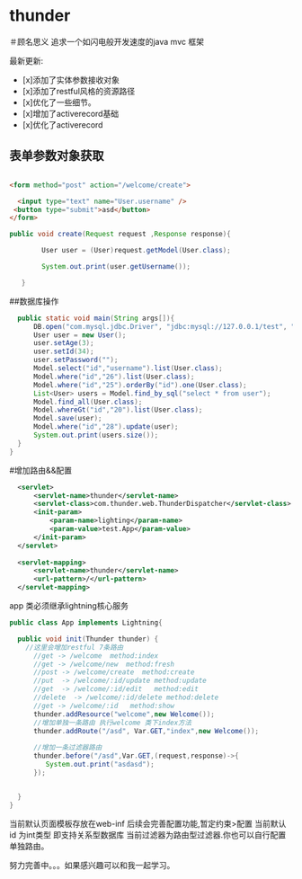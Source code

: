 # thunder

＃顾名思义 追求一个如闪电般开发速度的java mvc 框架


  最新更新:
  * [x]添加了实体参数接收对象
  * [x]添加了restful风格的资源路径
  * [x]优化了一些细节。
  * [x]增加了activerecord基础
  * [x]优化了activerecord

  ## 表单参数对象获取

  ``` html

<form method="post" action="/welcome/create">

    <input type="text" name="User.username" />
   <button type="submit">asd</button>
</form>
  ```

  ```java
  public void create(Request request ,Response response){

          User user = (User)request.getModel(User.class);

          System.out.print(user.getUsername());

     }
  ```

  ##数据库操作

  ```java
    public static void main(String args[]){
        DB.open("com.mysql.jdbc.Driver", "jdbc:mysql://127.0.0.1/test", "root", "root");
        User user = new User();
        user.setAge(3);
        user.setId(34);
        user.setPassword("");
        Model.select("id","username").list(User.class);
        Model.where("id","26").list(User.class);
        Model.where("id","25").orderBy("id").one(User.class);
        List<User> users = Model.find_by_sql("select * from user");
        Model.find_all(User.class);
        Model.whereGt("id","20").list(User.class);
        Model.save(user);
        Model.where("id","28").update(user);
        System.out.print(users.size());
    }
}

  ```
  
  #增加路由&&配置
  ```xml
    <servlet>
        <servlet-name>thunder</servlet-name>
        <servlet-class>com.thunder.web.ThunderDispatcher</servlet-class>
        <init-param>
            <param-name>lighting</param-name>
            <param-value>test.App</param-value>
        </init-param>
    </servlet>
    
    <servlet-mapping>
        <servlet-name>thunder</servlet-name>
        <url-pattern>/</url-pattern>
    </servlet-mapping>
  ```
  app 类必须继承lightning核心服务
  ```java
  public class App implements Lightning{

    public void init(Thunder thunder) {
      //这里会增加restful 7条路由
        //get -> /welcome  method:index
        //get -> /welcome/new  method:fresh
        //post -> /welcome/create  method:create
        //put  -> /welcome/:id/update method:update
        //get  -> /welcome/:id/edit   method:edit
        //delete  -> /welcome/:id/delete method:delete
        //get -> /welcome/:id   method:show
        thunder.addResource("welcome",new Welcome());
        //增加单独一条路由 执行welcome 类下index方法
        thunder.addRoute("/asd", Var.GET,"index",new Welcome());
        
        //增加一条过滤器路由
        thunder.before("/asd",Var.GET,(request,response)->{
           System.out.print("asdasd");
        });


    }
}
  
  ```
  当前默认页面模板存放在web-inf 后续会完善配置功能,暂定约束>配置
  当前默认id 为int类型 即支持关系型数据库
  当前过滤器为路由型过滤器.你也可以自行配置单独路由。
  
  
  
  
  
努力完善中。。。如果感兴趣可以和我一起学习。
